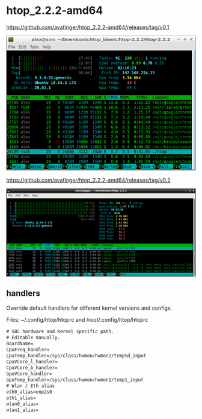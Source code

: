 # htop_2.2.2-amd64

https://github.com/avafinger/htop_2.2.2-amd64/releases/tag/v0.1

![F2 config](https://github.com/avafinger/htop_2.2.2-amd64/raw/master/amd64.png)


https://github.com/avafinger/htop_2.2.2-amd64/releases/tag/v0.2

![Core Freq and Temp](https://github.com/avafinger/htop_2.2.2-amd64/raw/master/htop-core-monitor-freq-temp.png)


## handlers

Override default handlers for different kernel versions and configs.

Files: ~/.config/htop/htoprc and /root/.config/htop/htoprc

    # SBC hardware and Kernel specific path.
    # Editable manually.
    BoardName=
    CpuFreq_handler=
    CpuTemp_handler=/sys/class/hwmon/hwmon2/temp%d_input
    CpuVCore_l_handler=
    CpuVCore_b_handler=
    GpuVCore_handler=
    GpuTemp_handler=/sys/class/hwmon/hwmon1/temp1_input
    # Wlan / Eth alias
    eth0_alias=enp2s0
    eth1_alias=
    wlan0_alias=
    wlan1_alias=


